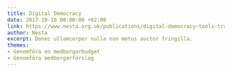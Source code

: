 ```yaml
---
title: Digital Democracy
date: 2017-10-10 00:00:00 +02:00
link: https://www.nesta.org.uk/publications/digital-democracy-tools-transforming-political-engagement
author: Nesta
excerpt: Donec ullamcorper nulla non metus auctor fringilla.
themes:
- Genomföra en medborgarbudget
- Genomföra medborgarförslag
---
```

